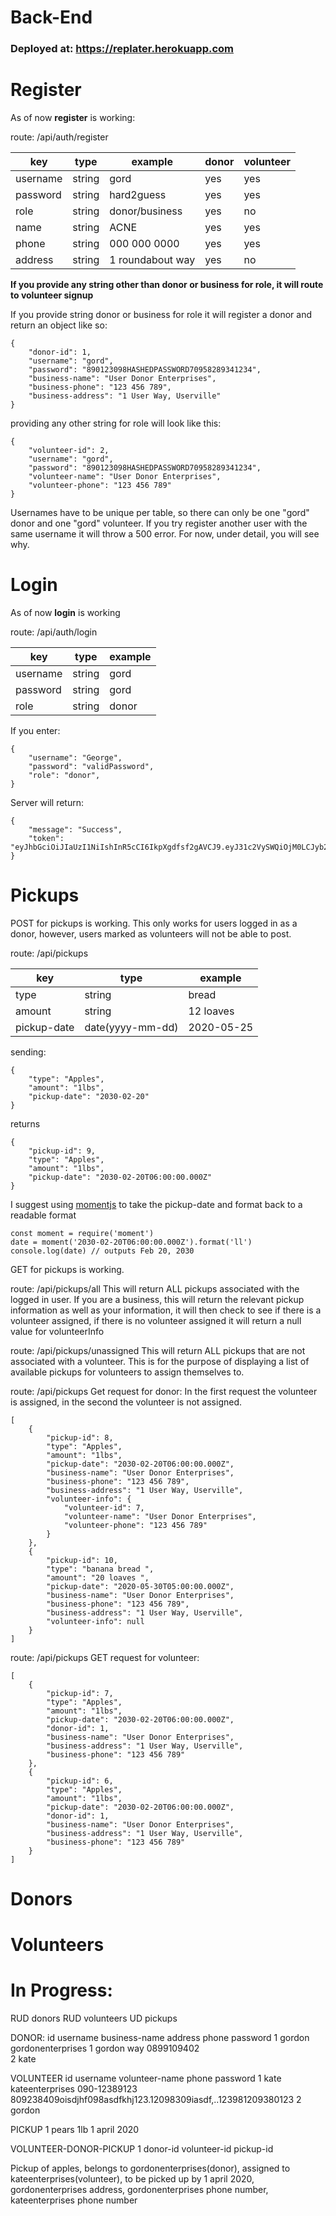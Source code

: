# Back-End

###  Deployed at: https://replater.herokuapp.com  ###

# Register

As of now **register** is working: 

route: /api/auth/register

key|type|example|donor|volunteer
---|---|---|---|---
username|string|gord|yes|yes
password|string|hard2guess|yes|yes
role|string|donor/business|yes|no
name|string|ACNE|yes|yes
phone|string|000 000 0000|yes|yes
address|string|1 roundabout way|yes|no

**If you provide any string other than donor or business for role, it will route to volunteer signup**

If you provide string donor or business for role it will register a donor and return an object like so:
```
{
    "donor-id": 1,
    "username": "gord",
    "password": "890123098HASHEDPASSWORD70958289341234",
    "business-name": "User Donor Enterprises",
    "business-phone": "123 456 789",
    "business-address": "1 User Way, Userville"
}
```

providing any other string for role will look like this: 

```
{
    "volunteer-id": 2,
    "username": "gord",
    "password": "890123098HASHEDPASSWORD70958289341234",
    "volunteer-name": "User Donor Enterprises",
    "volunteer-phone": "123 456 789"
}
```

Usernames have to be unique per table, so there can only be one "gord" donor and one "gord" volunteer.
If you try register another user with the same username it will throw a 500 error. For now, under detail, you will see why.

# Login

As of now **login** is working

route: /api/auth/login

key | type | example
---|---|---
username | string | gord
password | string | gord
role     | string | donor

If you enter:
```
{
	"username": "George",
	"password": "validPassword",
	"role": "donor",
}
```
Server will return: 
```
{
    "message": "Success",
    "token": "eyJhbGciOiJIaUzI1NiIshInR5cCI6IkpXgdfsf2gAVCJ9.eyJ31c2VySWQiOjM0LCJyb232xlIjoiZ3G9ub3IiLCkJpYXQiOjE1OTAzNja3cwOTAsIlgmV4cCI6MTU5MDQ1123aMzQ5MH0.PD5qaooH2wLuasdf2223hZK72uIgpv2Gas123Fj_9ExDqvCd6yAoskhjFFr4"
}
```

# Pickups
POST for pickups is working. This only works for users logged in as a donor, however, users marked as volunteers will not be able to post.

route: /api/pickups

key | type | example
---|---|---
type | string | bread
amount | string | 12 loaves
pickup-date | date(yyyy-mm-dd) |  2020-05-25

sending:
```
{
	"type": "Apples",
	"amount": "1lbs",
	"pickup-date": "2030-02-20"
}
```
returns
```
{
    "pickup-id": 9,
    "type": "Apples",
    "amount": "1lbs",
    "pickup-date": "2030-02-20T06:00:00.000Z"
}
```
I suggest using [momentjs](https://momentjs.com/) to take the pickup-date and format back to a readable format
``` 
const moment = require('moment')
date = moment('2030-02-20T06:00:00.000Z').format('ll')
console.log(date) // outputs Feb 20, 2030
```

GET for pickups is working.

route: /api/pickups/all
This will return ALL pickups associated with the logged in user.
If you are a business, this will return the relevant pickup information as well as your information, it will then check to see if there is a volunteer assigned, if there is no volunteer assigned it will return a null value for volunteerInfo

route: /api/pickups/unassigned
This will return ALL pickups that are not associated with a volunteer. This is for the purpose of displaying a list of available pickups for volunteers to assign themselves to.

route: /api/pickups
Get request for donor: 
In the first request the volunteer is assigned, in the second the volunteer is not assigned.
```
[
    {
        "pickup-id": 8,
        "type": "Apples",
        "amount": "1lbs",
        "pickup-date": "2030-02-20T06:00:00.000Z",
        "business-name": "User Donor Enterprises",
        "business-phone": "123 456 789",
        "business-address": "1 User Way, Userville",
        "volunteer-info": {
            "volunteer-id": 7,
            "volunteer-name": "User Donor Enterprises",
            "volunteer-phone": "123 456 789"
        }
    },
    {
        "pickup-id": 10,
        "type": "banana bread ",
        "amount": "20 loaves ",
        "pickup-date": "2020-05-30T05:00:00.000Z",
        "business-name": "User Donor Enterprises",
        "business-phone": "123 456 789",
        "business-address": "1 User Way, Userville",
        "volunteer-info": null
    }
]

```
route: /api/pickups
GET request for volunteer:
```
[
    {
        "pickup-id": 7,
        "type": "Apples",
        "amount": "1lbs",
        "pickup-date": "2030-02-20T06:00:00.000Z",
        "donor-id": 1,
        "business-name": "User Donor Enterprises",
        "business-address": "1 User Way, Userville",
        "business-phone": "123 456 789"
    },
    {
        "pickup-id": 6,
        "type": "Apples",
        "amount": "1lbs",
        "pickup-date": "2030-02-20T06:00:00.000Z",
        "donor-id": 1,
        "business-name": "User Donor Enterprises",
        "business-address": "1 User Way, Userville",
        "business-phone": "123 456 789"
    }
]
```

# Donors

# Volunteers

# In Progress:


RUD donors
RUD volunteers
UD pickups

DONOR:
id  username    business-name     address         phone         password
1   gordon  gordonenterprises   1 gordon way    0899109402      
2   kate

VOLUNTEER
id  username    volunteer-name  phone                           password
1   kate    kateenterprises     090-12389123                    809238409oisdjhf098asdfkhj123.12098309iasdf,..123981209380123
2   gordon

PICKUP
1   pears  1lb                 1 april 2020

VOLUNTEER-DONOR-PICKUP
1   donor-id    volunteer-id     pickup-id


Pickup of apples, belongs to gordonenterprises(donor), assigned to kateenterprises(volunteer), to be picked up by 1 april 2020, gordonenterprises address, gordonenterprises phone number, kateenterprises phone number
